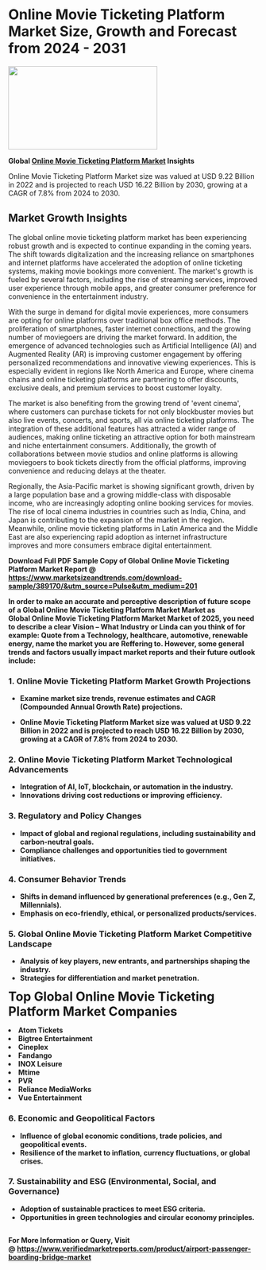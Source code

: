 <H1>Online Movie Ticketing Platform Market Size, Growth and Forecast from 2024 - 2031</H1><img class="aligncenter size-medium wp-image-584254" src="https://thirdeyenews.in/wp-content/uploads/2024/09/Global-Market-Research-300x168.jpeg" alt="" width="300" height="168" /><p><strong>Global&nbsp;<a href="https://www.marketsizeandtrends.com/download-sample/389170/&amp;utm_source=Pulse&amp;utm_medium=201">Online Movie Ticketing Platform Market</a> Insights</strong></p><p>Online Movie Ticketing Platform Market size was valued at USD 9.22 Billion in 2022 and is projected to reach USD 16.22 Billion by 2030, growing at a CAGR of 7.8% from 2024 to 2030.</p><p><h2>Market Growth Insights</h2> <p>The global online movie ticketing platform market has been experiencing robust growth and is expected to continue expanding in the coming years. The shift towards digitalization and the increasing reliance on smartphones and internet platforms have accelerated the adoption of online ticketing systems, making movie bookings more convenient. The market's growth is fueled by several factors, including the rise of streaming services, improved user experience through mobile apps, and greater consumer preference for convenience in the entertainment industry.</p> <p><strong></strong></p> <p>With the surge in demand for digital movie experiences, more consumers are opting for online platforms over traditional box office methods. The proliferation of smartphones, faster internet connections, and the growing number of moviegoers are driving the market forward. In addition, the emergence of advanced technologies such as Artificial Intelligence (AI) and Augmented Reality (AR) is improving customer engagement by offering personalized recommendations and innovative viewing experiences. This is especially evident in regions like North America and Europe, where cinema chains and online ticketing platforms are partnering to offer discounts, exclusive deals, and premium services to boost customer loyalty.</p> <p>The market is also benefiting from the growing trend of 'event cinema', where customers can purchase tickets for not only blockbuster movies but also live events, concerts, and sports, all via online ticketing platforms. The integration of these additional features has attracted a wider range of audiences, making online ticketing an attractive option for both mainstream and niche entertainment consumers. Additionally, the growth of collaborations between movie studios and online platforms is allowing moviegoers to book tickets directly from the official platforms, improving convenience and reducing delays at the theater.</p> <p>Regionally, the Asia-Pacific market is showing significant growth, driven by a large population base and a growing middle-class with disposable income, who are increasingly adopting online booking services for movies. The rise of local cinema industries in countries such as India, China, and Japan is contributing to the expansion of the market in the region. Meanwhile, online movie ticketing platforms in Latin America and the Middle East are also experiencing rapid adoption as internet infrastructure improves and more consumers embrace digital entertainment.</p> <p><strong></p><p><span class=""><strong>Download Full PDF Sample Copy of Global Online Movie Ticketing Platform Market Report</strong> @ <a href="https://www.marketsizeandtrends.com/download-sample/389170/&amp;utm_source=Pulse&amp;utm_medium=201" target="_blank">https://www.marketsizeandtrends.com/download-sample/389170/&amp;utm_source=Pulse&amp;utm_medium=201</a></span></p><p>In order to make an accurate and perceptive description of future scope of a Global&nbsp;Online Movie Ticketing Platform Market Market as Global&nbsp;Online Movie Ticketing Platform Market Market of 2025, you need to describe a clear Vision &ndash; What Industry or Linda can you think of for example: Quote from a Technology, healthcare, automotive, renewable energy, name the market you are Reffering to. However, some general trends and factors usually impact market reports and their future outlook include:</p><h3>1.&nbsp;<strong>Online Movie Ticketing Platform Market Growth Projections</strong></h3><ul><li>Examine market size trends, revenue estimates and CAGR (Compounded Annual Growth Rate) projections.</li><li><p>Online Movie Ticketing Platform Market size was valued at USD 9.22 Billion in 2022 and is projected to reach USD 16.22 Billion by 2030, growing at a CAGR of 7.8% from 2024 to 2030.</p></li></ul><h3>2.&nbsp;<strong>Online Movie Ticketing Platform Market Technological Advancements</strong></h3><ul><li>Integration of AI, IoT, blockchain, or automation in the industry.</li><li>Innovations driving cost reductions or improving efficiency.</li></ul><h3>3.&nbsp;<strong>Regulatory and Policy Changes</strong></h3><ul><li>Impact of global and regional regulations, including sustainability and carbon-neutral goals.</li><li>Compliance challenges and opportunities tied to government initiatives.</li></ul><h3>4.&nbsp;<strong>Consumer Behavior Trends</strong></h3><ul><li>Shifts in demand influenced by generational preferences (e.g., Gen Z, Millennials).</li><li>Emphasis on eco-friendly, ethical, or personalized products/services.</li></ul><h3>5.&nbsp;<strong>Global Online Movie Ticketing Platform Market Competitive Landscape</strong></h3><ul><li>Analysis of key players, new entrants, and partnerships shaping the industry.</li><li>Strategies for differentiation and market penetration.</li></ul><p data-pm-slice="1 1 []"><span style="color: inherit; font-family: inherit; font-size: 25px;">Top Global Online Movie Ticketing Platform Market Companies</span></p><div class="" data-test-id=""><p><li>Atom Tickets</li><li> Bigtree Entertainment</li><li> Cineplex</li><li> Fandango</li><li> INOX Leisure</li><li> Mtime</li><li> PVR</li><li> Reliance MediaWorks</li><li> Vue Entertainment</li></p></div><h3>6.&nbsp;<strong>Economic and Geopolitical Factors</strong></h3><ul><li>Influence of global economic conditions, trade policies, and geopolitical events.</li><li>Resilience of the market to inflation, currency fluctuations, or global crises.</li></ul><h3>7.&nbsp;<strong>Sustainability and ESG (Environmental, Social, and Governance)</strong></h3><ul><li>Adoption of sustainable practices to meet ESG criteria.</li><li>Opportunities in green technologies and circular economy principles.</li></ul><h2><strong style="font-size: 14px;">For More Information or Query, Visit @&nbsp;</strong><a style="background-color: #ffffff; font-size: 14px;" href="https://www.marketsizeandtrends.com/report/online-movie-ticketing-platform-market/" target="_blank">https://www.verifiedmarketreports.com/product/airport-passenger-boarding-bridge-market</a></h2>
